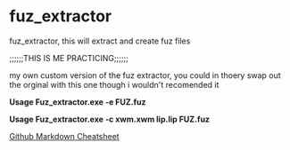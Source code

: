 # fuz_extractor
fuz_extractor, this will extract and create fuz files

;;;;;;THIS IS ME PRACTICING;;;;;;

my own custom version of the fuz extractor, you could in thoery swap out the orginal with this one though i wouldn't recomended it

**Usage Fuz_extractor.exe -e FUZ.fuz**

**Usage Fuz_extractor.exe -c xwm.xwm lip.lip FUZ.fuz**



[Github Markdown Cheatsheet](https://github.com/adam-p/markdown-here/wiki/Markdown-Cheatsheet)
